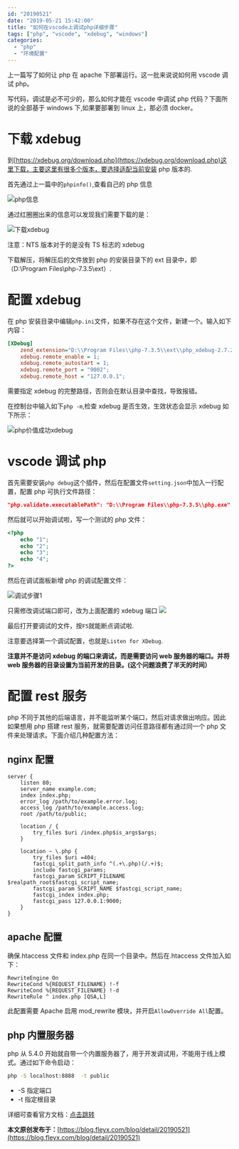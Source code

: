 ```yaml
---
id: "20190521"
date: "2019-05-21 15:42:00"
title: "如何在vscode上调试php详细步骤"
tags: ["php", "vscode", "xdebug", "windows"]
categories:
  - "php"
  - "环境配置"
---
```


上一篇写了如何让 php 在 apache 下部署运行。这一批来说说如何用 vscode 调试 php。

写代码，调试是必不可少的，那么如何才能在 vscode 中调试 php 代码？下面所说的全部基于 windows 下,如果要部署到 linux 上，那必须 docker。

<!-- more -->

# 下载 xdebug

到[https://xdebug.org/download.php](https://xdebug.org/download.php)这里下载，主要这里有很多个版本，要选择适配当前安装 php 版本的.

首先通过上一篇中的`phpinfo()`,查看自己的 php 信息

![php信息](https://raw.githubusercontent.com/FleyX/files/master/blogImg/20190522203012.png)

通过红圈圈出来的信息可以发现我们需要下载的是：

![下载xdebug](https://raw.githubusercontent.com/FleyX/files/master/blogImg/20190523084935.png)

注意：NTS 版本对于的是没有 TS 标志的 xdebug

下载解压，将解压后的文件放到 php 的安装目录下的 ext 目录中，即（D:\Program Files\php-7.3.5\ext）.

# 配置 xdebug

在 php 安装目录中编辑`php.ini`文件，如果不存在这个文件，新建一个。输入如下内容：

```ini
[XDebug]
    zend_extension="D:\\Program Files\\php-7.3.5\\ext\\php_xdebug-2.7.2-7.3-vc15-x86_64.dll";
    xdebug.remote_enable = 1;
    xdebug.remote_autostart = 1;
    xdebug.remote_port = "9002";
    xdebug.remote_host = "127.0.0.1";
```

需要指定 xdebug 的完整路径，否则会在默认目录中查找，导致报错。

在控制台中输入如下`php -m`,检查 xdebug 是否生效，生效状态会显示 xdebug 如下所示：

![php价值成功xdebug](https://raw.githubusercontent.com/FleyX/files/master/blogImg/20190523090243.png)

# vscode 调试 php

首先需要安装`php debug`这个插件，然后在配置文件`setting.json`中加入一行配置，配置 php 可执行文件路径：

```json
"php.validate.executablePath": "D:\\Program Files\\php-7.3.5\\php.exe"
```

然后就可以开始调试啦，写一个测试的 php 文件：

```php
<?php
    echo "1";
    echo "2";
    echo "3";
    echo "4";
?>
```

然后在调试面板新增 php 的调试配置文件：

![调试步骤1](https://raw.githubusercontent.com/FleyX/files/master/blogImg/20190523091745.png)

只需修改调试端口即可，改为上面配置的 xdebug 端口
![](https://raw.githubusercontent.com/FleyX/files/master/blogImg/20190523091914.png)

最后打开要调试的文件，按`F5`就能断点调试啦.

注意要选择第一个调试配置，也就是`Listen for XDebug`.

**注意并不是访问 xdebug 的端口来调试，而是需要访问 web 服务器的端口。并将 web 服务器的目录设置为当前开发的目录。(这个问题浪费了半天的时间）**

# 配置 rest 服务

php 不同于其他的后端语言，并不能监听某个端口，然后对请求做出响应。因此如果想用 php 搭建 rest 服务，就需要配置访问任意路径都有通过同一个 php 文件来处理请求。下面介绍几种配置方法：

## nginx 配置

```properties
server {
    listen 80;
    server_name example.com;
    index index.php;
    error_log /path/to/example.error.log;
    access_log /path/to/example.access.log;
    root /path/to/public;

    location / {
        try_files $uri /index.php$is_args$args;
    }

    location ~ \.php {
        try_files $uri =404;
        fastcgi_split_path_info ^(.+\.php)(/.+)$;
        include fastcgi_params;
        fastcgi_param SCRIPT_FILENAME $realpath_root$fastcgi_script_name;
        fastcgi_param SCRIPT_NAME $fastcgi_script_name;
        fastcgi_index index.php;
        fastcgi_pass 127.0.0.1:9000;
    }
}
```

## apache 配置

确保.htaccess 文件和 index.php 在同一个目录中。然后在.htaccess 文件加入如下：

```properties
RewriteEngine On
RewriteCond %{REQUEST_FILENAME} !-f
RewriteCond %{REQUEST_FILENAME} !-d
RewriteRule ^ index.php [QSA,L]
```

此配置需要 Apache 启用 mod_rewrite 模块，并开启`AllowOverride All`配置。

## php 内置服务器

php 从 5.4.0 开始就自带一个内置服务器了，用于开发调试用，不能用于线上模式。通过如下命令启动：

```bash
php -S localhost:8888  -t public
```

- -S 指定端口
- -t 指定根目录

详细可查看官方文档：[点击跳转](https://www.php.net/manual/zh/features.commandline.webserver.php)

**本文原创发布于：**[https://blog.fleyx.com/blog/detail/20190521](https://blog.fleyx.com/blog/detail/20190521)
